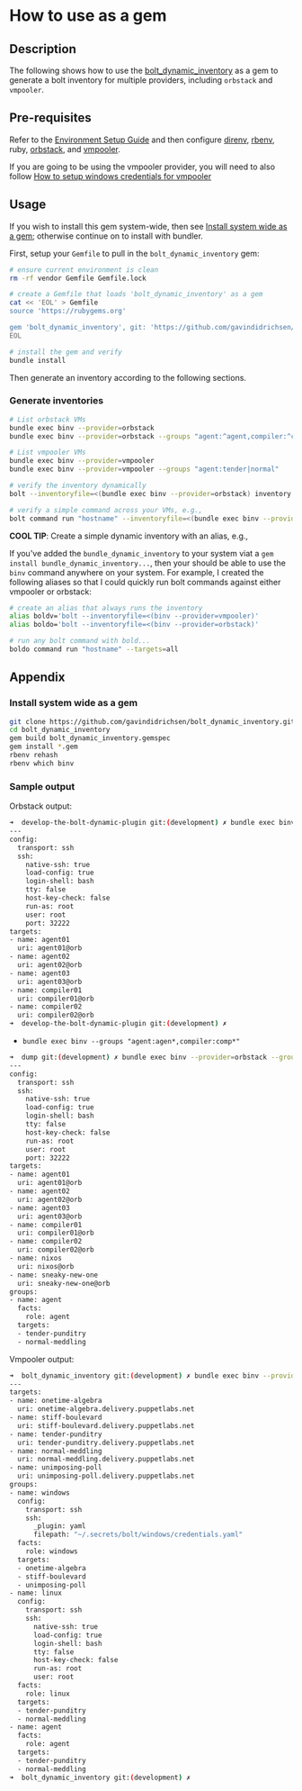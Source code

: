 # How to use as a gem

## Description

The following shows how to use the [bolt_dynamic_inventory](https://github.com/gavindidrichsen/bolt_dynamic_inventory) as a gem to generate a bolt inventory for multiple providers, including `orbstack` and `vmpooler`.

## Pre-requisites

Refer to the [Environment Setup Guide](how_to_setup_environment.md) and then configure [direnv](https://direnv.net), [rbenv](https://github.com/rbenv/rbenv), ruby, [orbstack](https://docs.orbstack.dev), and [vmpooler](https://github.com/puppetlabs/vmpooler/tree/main).

If you are going to be using the vmpooler provider, you will need to also follow [How to setup windows credentials for vmpooler](how_to_setup_windows_credentials_for_vmpooler.md)

## Usage

If you wish to install this gem system-wide, then see [Install system wide as a gem](#install-system-wide-as-a-gem); otherwise continue on to install with bundler.

First, setup your `Gemfile` to pull in the `bolt_dynamic_inventory` gem:

```bash
# ensure current environment is clean
rm -rf vendor Gemfile Gemfile.lock

# create a Gemfile that loads 'bolt_dynamic_inventory' as a gem
cat << 'EOL' > Gemfile
source 'https://rubygems.org'

gem 'bolt_dynamic_inventory', git: 'https://github.com/gavindidrichsen/bolt_dynamic_inventory.git', branch: 'main'
EOL

# install the gem and verify
bundle install
```

Then generate an inventory according to the following sections.

### Generate inventories

```bash
# List orbstack VMs
bundle exec binv --provider=orbstack                                            # list all VMs
bundle exec binv --provider=orbstack --groups "agent:^agent,compiler:^compiler" # add custom regex groups

# List vmpooler VMs
bundle exec binv --provider=vmpooler                                            # list all VMs grouping windows and linux
bundle exec binv --provider=vmpooler --groups "agent:tender|normal"             # add custom regex groups

# verify the inventory dynamically
bolt --inventoryfile=<(bundle exec binv --provider=orbstack) inventory show

# verify a simple command across your VMs, e.g.,
bolt command run "hostname" --inventoryfile=<(bundle exec binv --provider=orbstack) --targets=all
```

**COOL TIP**: Create a simple dynamic inventory with an alias, e.g.,

If you've added the `bundle_dynamic_inventory` to your system viat a `gem install bundle_dynamic_inventory...`, then your should be able to use the `binv` command anywhere on your system.  For example, I created the following aliases so that I could quickly run bolt commands against either vmpooler or orbstack:

```bash
# create an alias that always runs the inventory
alias boldv='bolt --inventoryfile=<(binv --provider=vmpooler)'
alias boldo='bolt --inventoryfile=<(binv --provider=orbstack)'

# run any bolt command with bold...
boldo command run "hostname" --targets=all
```

## Appendix

### Install system wide as a gem

```bash
git clone https://github.com/gavindidrichsen/bolt_dynamic_inventory.git
cd bolt_dynamic_inventory
gem build bolt_dynamic_inventory.gemspec
gem install *.gem
rbenv rehash
rbenv which binv
```

### Sample output

Orbstack output:

```bash
➜  develop-the-bolt-dynamic-plugin git:(development) ✗ bundle exec binv --provider=orbstack 
---
config:
  transport: ssh
  ssh:
    native-ssh: true
    load-config: true
    login-shell: bash
    tty: false
    host-key-check: false
    run-as: root
    user: root
    port: 32222
targets:
- name: agent01
  uri: agent01@orb
- name: agent02
  uri: agent02@orb
- name: agent03
  uri: agent03@orb
- name: compiler01
  uri: compiler01@orb
- name: compiler02
  uri: compiler02@orb
➜  develop-the-bolt-dynamic-plugin git:(development) ✗ 
```

* `bundle exec binv --groups "agent:agen*,compiler:comp*"`

```bash
➜  dump git:(development) ✗ bundle exec binv --provider=orbstack --groups "agent:agen*,compiler:comp*"
---
config:
  transport: ssh
  ssh:
    native-ssh: true
    load-config: true
    login-shell: bash
    tty: false
    host-key-check: false
    run-as: root
    user: root
    port: 32222
targets:
- name: agent01
  uri: agent01@orb
- name: agent02
  uri: agent02@orb
- name: agent03
  uri: agent03@orb
- name: compiler01
  uri: compiler01@orb
- name: compiler02
  uri: compiler02@orb
- name: nixos
  uri: nixos@orb
- name: sneaky-new-one
  uri: sneaky-new-one@orb
groups:
- name: agent
  facts:
    role: agent
  targets:
  - tender-punditry
  - normal-meddling
```

Vmpooler output:

```bash
➜  bolt_dynamic_inventory git:(development) ✗ bundle exec binv --provider=vmpooler --groups "agent:tender|normal"
---
targets:
- name: onetime-algebra
  uri: onetime-algebra.delivery.puppetlabs.net
- name: stiff-boulevard
  uri: stiff-boulevard.delivery.puppetlabs.net
- name: tender-punditry
  uri: tender-punditry.delivery.puppetlabs.net
- name: normal-meddling
  uri: normal-meddling.delivery.puppetlabs.net
- name: unimposing-poll
  uri: unimposing-poll.delivery.puppetlabs.net
groups:
- name: windows
  config:
    transport: ssh
    ssh:
      _plugin: yaml
      filepath: "~/.secrets/bolt/windows/credentials.yaml"
  facts:
    role: windows
  targets:
  - onetime-algebra
  - stiff-boulevard
  - unimposing-poll
- name: linux
  config:
    transport: ssh
    ssh:
      native-ssh: true
      load-config: true
      login-shell: bash
      tty: false
      host-key-check: false
      run-as: root
      user: root
  facts:
    role: linux
  targets:
  - tender-punditry
  - normal-meddling
- name: agent
  facts:
    role: agent
  targets:
  - tender-punditry
  - normal-meddling
➜  bolt_dynamic_inventory git:(development) ✗ 
```
